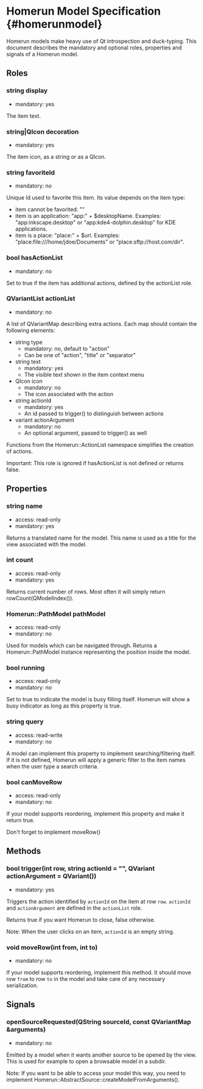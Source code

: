 Homerun Model Specification {#homerunmodel}
===========================

Homerun models make heavy use of Qt introspection and duck-typing. This
document describes the mandatory and optional roles, properties and signals of a
Homerun model.

## Roles
### string display
- mandatory: yes

The item text.

### string|QIcon decoration
- mandatory: yes

The item icon, as a string or as a QIcon.

### string favoriteId
- mandatory: no

Unique Id used to favorite this item. Its value depends on the item type:

- item cannot be favorited: ""
- item is an application: "app:" + $desktopName.
  Examples: "app:inkscape.desktop" or "app:kde4-dolphin.desktop" for KDE applications.
- item is a place: "place:" + $url.
  Examples: "place:file:///home/jdoe/Documents" or "place:sftp://host.com/dir".

### bool hasActionList
- mandatory: no

Set to true if the item has additional actions, defined by the actionList
role.

### QVariantList actionList
- mandatory: no

A list of QVariantMap describing extra actions. Each map should contain the
following elements:

- string type
    - mandatory: no, default to "action"
    - Can be one of "action", "title" or "separator"
- string text
    - mandatory: yes
    - The visible text shown in the item context menu
- QIcon icon
    - mandatory: no
    - The icon associated with the action
- string actionId
    - mandatory: yes
    - An id passed to trigger() to distinguish between actions
- variant actionArgument
    - mandatory: no
    - An optional argument, passed to trigger() as well

Functions from the Homerun::ActionList namespace simplifies the creation of
actions.

Important: This role is ignored if hasActionList is not defined or returns
false.

## Properties
### string name
- access: read-only
- mandatory: yes

Returns a translated name for the model. This name is used as a title for the
view associated with the model.

### int count
- access: read-only
- mandatory: yes

Returns current number of rows. Most often it will simply return
rowCount(QModelIndex()).

### Homerun::PathModel pathModel
- access: read-only
- mandatory: no

Used for models which can be navigated through. Returns a Homerun::PathModel instance
representing the position inside the model.

### bool running
- access: read-only
- mandatory: no

Set to true to indicate the model is busy filling itself. Homerun will show a
busy indicator as long as this property is true.

### string query
- access: read-write
- mandatory: no

A model can implement this property to implement searching/filtering itself. If
it is not defined, Homerun will apply a generic filter to the item names when
the user type a search criteria.

### bool canMoveRow
- access: read-only
- mandatory: no

If your model supports reordering, implement this property and make it return
true.

Don't forget to implement moveRow()

## Methods
### bool trigger(int row, string actionId = "", QVariant actionArgument = QVariant())
- mandatory: yes

Triggers the action identified by `actionId` on the item at row `row`.
`actionId` and `actionArgument` are defined in the `actionList` role.

Returns true if you want Homerun to close, false otherwise.

Note: When the user clicks on an item, `actionId` is an empty string.

### void moveRow(int from, int to)
- mandatory: no

If your model supports reordering, implement this method. It should move row
`from` to row `to` in the model and take care of any necessary serialization.

## Signals
### openSourceRequested(QString sourceId, const QVariantMap &arguments)
- mandatory: no

Emitted by a model when it wants another source to be opened by the view. This
is used for example to open a browsable model in a subdir.

Note: If you want to be able to access your model this way, you need to
implement Homerun::AbstractSource::createModelFromArguments().
